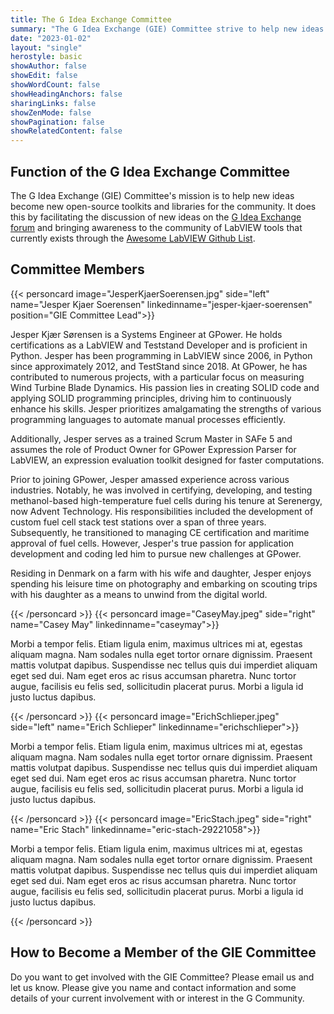 ```yaml
---
title: The G Idea Exchange Committee
summary: "The G Idea Exchange (GIE) Committee strive to help new ideas become new open-source toolkits and libraries for the community."
date: "2023-01-02"
layout: "single"
herostyle: basic
showAuthor: false
showEdit: false
showWordCount: false
showHeadingAnchors: false
sharingLinks: false
showZenMode: false
showPagination: false
showRelatedContent: false
---
```

## Function of the G Idea Exchange Committee
The G Idea Exchange (GIE) Committee's mission is to help new ideas become new open-source toolkits and libraries for the community. It does this by facilitating the discussion of new ideas on the [G Idea Exchange forum](https://forums.ni.com/t5/G-Idea-Exchange/idb-p/g-idea-exchange) and bringing awareness to the community of LabVIEW tools that currently exists through the [Awesome LabVIEW Github List](https://github.com/gcentral/AwesomeLabVIEW).

## Committee Members
{{< personcard image="JesperKjaerSoerensen.jpg" side="left" name="Jesper Kjaer Soerensen" linkedinname="jesper-kjaer-soerensen" position="GIE Committee Lead">}}
<p>Jesper Kjær Sørensen is a Systems Engineer at GPower. He holds certifications as a LabVIEW and Teststand Developer and is proficient in Python. Jesper has been programming in LabVIEW since 2006, in Python since approximately 2012, and TestStand since 2018. At GPower, he has contributed to numerous projects, with a particular focus on measuring Wind Turbine Blade Dynamics. His passion lies in creating SOLID code and applying SOLID programming principles, driving him to continuously enhance his skills. Jesper prioritizes amalgamating the strengths of various programming languages to automate manual processes efficiently.</p>
<p>Additionally, Jesper serves as a trained Scrum Master in SAFe 5 and assumes the role of Product Owner for GPower Expression Parser for LabVIEW, an expression evaluation toolkit designed for faster computations.</p>
<p>Prior to joining GPower, Jesper amassed experience across various industries. Notably, he was involved in certifying, developing, and testing methanol-based high-temperature fuel cells during his tenure at Serenergy, now Advent Technology. His responsibilities included the development of custom fuel cell stack test stations over a span of three years. Subsequently, he transitioned to managing CE certification and maritime approval of fuel cells. However, Jesper's true passion for application development and coding led him to pursue new challenges at GPower.</p>
<p>Residing in Denmark on a farm with his wife and daughter, Jesper enjoys spending his leisure time on photography and embarking on scouting trips with his daughter as a means to unwind from the digital world.</p>
{{< /personcard >}}
{{< personcard image="CaseyMay.jpeg" side="right" name="Casey May" linkedinname="caseymay">}}
<p>Morbi a tempor felis. Etiam ligula enim, maximus ultrices mi at, egestas aliquam magna. Nam sodales nulla eget tortor ornare dignissim. Praesent mattis volutpat dapibus. Suspendisse nec tellus quis dui imperdiet aliquam eget sed dui. Nam eget eros ac risus accumsan pharetra. Nunc tortor augue, facilisis eu felis sed, sollicitudin placerat purus. Morbi a ligula id justo luctus dapibus.</p>
{{< /personcard >}}
{{< personcard image="ErichSchlieper.jpeg" side="left" name="Erich Schlieper" linkedinname="erichschlieper">}}
<p>Morbi a tempor felis. Etiam ligula enim, maximus ultrices mi at, egestas aliquam magna. Nam sodales nulla eget tortor ornare dignissim. Praesent mattis volutpat dapibus. Suspendisse nec tellus quis dui imperdiet aliquam eget sed dui. Nam eget eros ac risus accumsan pharetra. Nunc tortor augue, facilisis eu felis sed, sollicitudin placerat purus. Morbi a ligula id justo luctus dapibus.</p>
{{< /personcard >}}
{{< personcard image="EricStach.jpeg" side="right" name="Eric Stach" linkedinname="eric-stach-29221058">}}
<p>Morbi a tempor felis. Etiam ligula enim, maximus ultrices mi at, egestas aliquam magna. Nam sodales nulla eget tortor ornare dignissim. Praesent mattis volutpat dapibus. Suspendisse nec tellus quis dui imperdiet aliquam eget sed dui. Nam eget eros ac risus accumsan pharetra. Nunc tortor augue, facilisis eu felis sed, sollicitudin placerat purus. Morbi a ligula id justo luctus dapibus.</p>
{{< /personcard >}}

## How to Become a Member of the GIE Committee
Do you want to get involved with the GIE Committee? Please email us and let us know.  Please give you name and contact information and some details of your current involvement with or interest in the G Community.